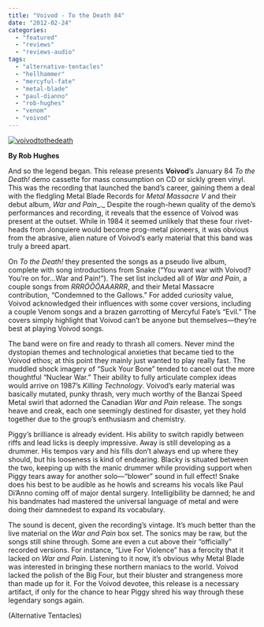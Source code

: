 ```yaml
---
title: "Voivod - To the Death 84"
date: "2012-02-24"
categories: 
  - "featured"
  - "reviews"
  - "reviews-audio"
tags: 
  - "alternative-tentacles"
  - "hellhammer"
  - "mercyful-fate"
  - "metal-blade"
  - "paul-dianno"
  - "rob-hughes"
  - "venom"
  - "voivod"
---
```


[![](http://www.hellbound.ca/wp-content/uploads/2012/02/voivodtothedeath.jpg "voivodtothedeath")](http://www.hellbound.ca/wp-content/uploads/2012/02/voivodtothedeath.jpg)

**By Rob Hughes**

And so the legend began. This release presents **Voivod**’s January 84 _To the Death!_ demo cassette for mass consumption on CD or sickly green vinyl. This was the recording that launched the band’s career, gaining them a deal with the fledgling Metal Blade Records for _Metal Massacre V_ and their debut album, _War and Pain__._ Despite the rough-hewn quality of the demo’s performances and recording, it reveals that the essence of Voivod was present at the outset. While in 1984 it seemed unlikely that these four rivet-heads from Jonquiere would become prog-metal pioneers, it was obvious from the abrasive, alien nature of Voivod’s early material that this band was truly a breed apart.

On _To the Death!_ they presented the songs as a pseudo live album, complete with song introductions from Snake (“You want war with Voivod? You’re on for…War and Pain!”). The set list included all of _War and Pain_, a couple songs from _RRRÖÖÖAAARRR_, and their Metal Massacre contribution, “Condemned to the Gallows.” For added curiosity value, Voivod acknowledged their influences with some cover versions, including a couple Venom songs and a brazen garrotting of Mercyful Fate’s “Evil.” The covers simply highlight that Voivod can’t be anyone but themselves—they’re best at playing Voivod songs.

The band were on fire and ready to thrash all comers. Never mind the dystopian themes and technological anxieties that became tied to the Voivod ethos; at this point they mainly just wanted to play really fast. The muddled shock imagery of “Suck Your Bone” tended to cancel out the more thoughtful “Nuclear War.” Their ability to fully articulate complex ideas would arrive on 1987’s _Killing Technology_. Voivod’s early material was basically mutated, punky thrash, very much worthy of the Banzai Speed Metal swirl that adorned the Canadian _War and Pain_ release. The songs heave and creak, each one seemingly destined for disaster, yet they hold together due to the group’s enthusiasm and chemistry.

Piggy’s brilliance is already evident. His ability to switch rapidly between riffs and lead licks is deeply impressive. Away is still developing as a drummer. His tempos vary and his fills don’t always end up where they should, but his looseness is kind of endearing. Blacky is situated between the two, keeping up with the manic drummer while providing support when Piggy tears away for another solo—“blower” sound in full effect! Snake does his best to be audible as he howls and screams his vocals like Paul Di’Anno coming off of major dental surgery. Intelligibility be damned; he and his bandmates had mastered the universal language of metal and were doing their damnedest to expand its vocabulary.

The sound is decent, given the recording’s vintage. It’s much better than the live material on the _War and Pain_ box set. The sonics may be raw, but the songs still shine through. Some are even a cut above their “officially” recorded versions. For instance, “Live For Violence” has a ferocity that it lacked on _War and Pain_. Listening to it now, it’s obvious why Metal Blade was interested in bringing these northern maniacs to the world. Voivod lacked the polish of the Big Four, but their bluster and strangeness more than made up for it. For the Voivod devotee, this release is a necessary artifact, if only for the chance to hear Piggy shred his way through these legendary songs again.

(Alternative Tentacles)
